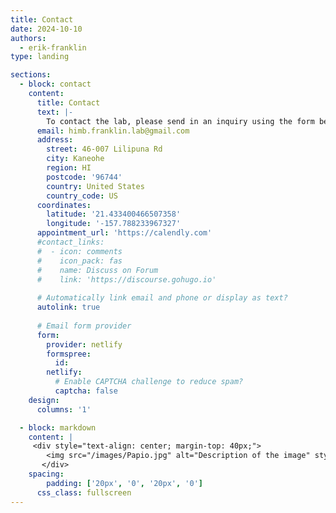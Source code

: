 ```yaml
---
title: Contact
date: 2024-10-10
authors:
  - erik-franklin
type: landing

sections:
  - block: contact
    content:
      title: Contact
      text: |-
        To contact the lab, please send in an inquiry using the form below, or reach out to the email listed below! 
      email: himb.franklin.lab@gmail.com
      address:
        street: 46-007 Lilipuna Rd
        city: Kaneohe
        region: HI
        postcode: '96744'
        country: United States
        country_code: US
      coordinates:
        latitude: '21.433400466507358'
        longitude: '-157.788233967327'
      appointment_url: 'https://calendly.com'
      #contact_links:
      #  - icon: comments
      #    icon_pack: fas
      #    name: Discuss on Forum
      #    link: 'https://discourse.gohugo.io'
    
      # Automatically link email and phone or display as text?
      autolink: true
    
      # Email form provider
      form:
        provider: netlify
        formspree:
          id:
        netlify:
          # Enable CAPTCHA challenge to reduce spam?
          captcha: false
    design:
      columns: '1'

  - block: markdown
    content: |
     <div style="text-align: center; margin-top: 40px;">
        <img src="/images/Papio.jpg" alt="Description of the image" style="max-width: 100%; height: auto;">
       </div>
    spacing:
        padding: ['20px', '0', '20px', '0']
      css_class: fullscreen
---
```

